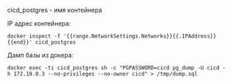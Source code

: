 cicd_postgres - имя контейнера

IP адрес контейнера: 

`docker inspect -f '{{range.NetworkSettings.Networks}}{{.IPAddress}}{{end}}' cicd_postgres`

Дамп базы из докера:

`docker exec -ti cicd_postgres sh -c "PGPASSWORD=cicd pg_dump -U cicd -h 172.19.0.3 --no-privileges --no-owner cicd" > /tmp/dump.sql`
